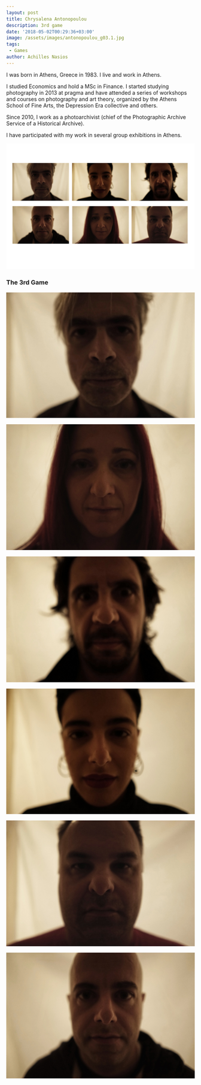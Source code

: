 ```yaml
---
layout: post
title: Chrysalena Antonopoulou
description: 3rd game
date: '2018-05-02T00:29:36+03:00'
image: /assets/images/antonopoulou_g03.1.jpg
tags:
 - Games
author: Achilles Nasios
---
```

I was born in Athens, Greece in 1983. I live and work in Athens.

I studied Economics and hold a MSc in Finance. I started studying photography in 2013 at pragma and have attended a series of workshops and courses on photography and art theory, organized by the Athens School of Fine Arts, the Depression Era collective and others.

Since 2010, I work as a photoarchivist (chief of the Photographic Archive Service of a Historical Archive).

I have participated with my work in several group exhibitions in Athens.

![null](/assets/images/antonopoulou_-parousiasi.jpg#full)

### The 3rd Game

![null](/assets/images/antonopoulou_g03.1.jpg)

![null](/assets/images/antonopoulou_g03.2.jpg)

![null](/assets/images/antonopoulou_g03.3.jpg)

![null](/assets/images/antonopoulou_g03.4.jpg)

![null](/assets/images/antonopoulou_g03.5.jpg)

![null](/assets/images/antonopoulou_g03.6.jpg)
